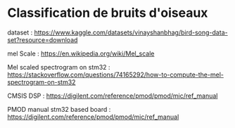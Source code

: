 # Classification de bruits d'oiseaux

dataset : https://www.kaggle.com/datasets/vinayshanbhag/bird-song-data-set?resource=download

mel Scale : https://en.wikipedia.org/wiki/Mel_scale

Mel scaled spectrogram on stm32 : https://stackoverflow.com/questions/74165292/how-to-compute-the-mel-spectrogram-on-stm32

CMSIS DSP : https://digilent.com/reference/pmod/pmod/mic/ref_manual

PMOD manual stm32 based board : https://digilent.com/reference/pmod/pmod/mic/ref_manual
